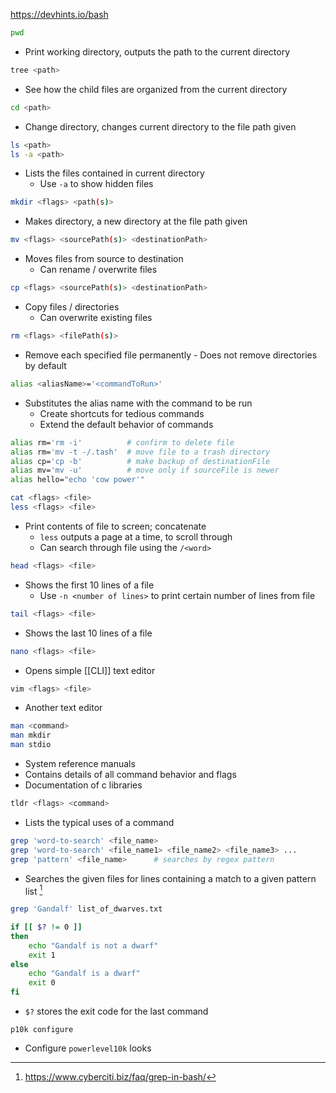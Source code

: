 https://devhints.io/bash

```bash
pwd
``` 
- Print working directory, outputs the path to the current directory
```bash
tree <path>
```
- See how the child files are organized from the current directory
```bash
cd <path>
```
- Change directory, changes current directory to the file path given
```bash
ls <path>
ls -a <path>
```
- Lists the files contained in current directory
	- Use `-a` to show hidden files
```bash
mkdir <flags> <path(s)>
```
- Makes directory, a new directory at the file path given
```bash
mv <flags> <sourcePath(s)> <destinationPath>
```
- Moves files from source to destination
	- Can rename / overwrite files
```bash
cp <flags> <sourcePath(s)> <destinationPath>
```
- Copy files / directories
	- Can overwrite existing files
```bash
rm <flags> <filePath(s)>
```
- Remove each specified file permanently
		- Does not remove directories by default
```bash
alias <aliasName>='<commandToRun>'
```
- Substitutes the alias name with the command to be run
	- Create shortcuts for tedious commands
	- Extend the default behavior of commands
```bash
alias rm='rm -i'          # confirm to delete file
alias rm='mv -t -/.tash'  # move file to a trash directory
alias cp='cp -b'          # make backup of destinationFile
alias mv='mv -u'          # move only if sourceFile is newer
alias hello="echo 'cow power'"
```

```bash
cat <flags> <file>
less <flags> <file>
```
- Print contents of file to screen; concatenate
	- `less` outputs a page at a time, to scroll through
	- Can search through file using the `/<word>` 
```bash
head <flags> <file>
```
- Shows the first 10 lines of a file
	- Use `-n <number of lines>` to print certain number of lines from file
```bash
tail <flags> <file>
```
- Shows the last 10 lines of a file
```bash
nano <flags> <file>
```
- Opens simple [[CLI]] text editor
```bash
vim <flags> <file>
```
- Another text editor
```bash
man <command>
man mkdir
man stdio
```
- System reference manuals
- Contains details of all command behavior and flags
- Documentation of c libraries
```bash
tldr <flags> <command>
```
- Lists the typical uses of a command

```bash
grep 'word-to-search' <file_name>
grep 'word-to-search' <file_name1> <file_name2> <file_name3> ...
grep 'pattern' <file_name>      # searches by regex pattern
```
- Searches the given files for lines containing a match to a given pattern list [^1]

```bash
grep 'Gandalf' list_of_dwarves.txt 

if [[ $? != 0 ]] 
then 
	echo "Gandalf is not a dwarf" 
	exit 1 
else 
	echo "Gandalf is a dwarf" 
	exit 0 
fi
```
- `$?` stores the exit code for the last command

[^1]: https://www.cyberciti.biz/faq/grep-in-bash/

```shell
p10k configure
```
- Configure `powerlevel10k` looks